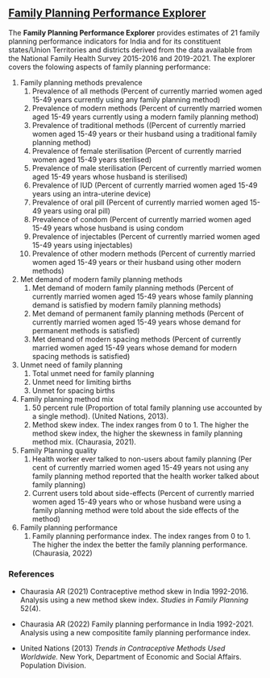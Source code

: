 ## [**Family Planning Performance Explorer**](https://share.streamlit.io/mlcfoundation/fppe/main/app.py)

The **Family Planning Performance Explorer** provides estimates of 21 family planning performance indicators for India and for its constituent states/Union Territories and districts derived from the data available from the National Family Health Survey 2015-2016 and 2019-2021. The explorer covers the folowing aspects of family planning performance:

1. Family planning methods prevalence
    1. Prevalence of all methods (Percent of currently married women aged 15-49 years currently using any family planning method)
    1. Prevalence of modern methods (Percent of currently married women aged 15-49 years currently using a modern family planning method)
    1. Prevalence of traditional methods ((Percent of currently married women aged 15-49 years or their husband using a traditional family planning method)
    1. Prevalence of female sterilisation (Percent of currently married women aged 15-49 years sterilised)
    1. Prevalence of male sterilisation (Percent of currently married women aged 15-49 years whose husband is sterilised)
    1. Prevalence of IUD (Percent of currently married women aged 15-49 years using an intra-uterine device)
    1. Prevalence of oral pill (Percent of currently married women aged 15-49 years using oral pill)
    1. Prevalence of condom (Percent of currently married women aged 15-49 years whose husband is using condom
    1. Prevalence of injectables (Percent of currently married women aged 15-49 years using injectables)
    1. Prevalence of other modern methods (Percent of currently married women aged 15-49 years or their husband using other modern methods)
1. Met demand of modern family planning methods
    1. Met demand of modern family planning methods (Percent of currently married women aged 15-49 years whose family planning demand is satisfied by modern family planning methods)
    1. Met demand of permanent family planning methods (Percent of currently married women aged 15-49 years whose demand for permanent methods is satisfied)
    1. Met demand of modern spacing methods (Percent of currently married women aged 15-49 years whose demand for modern spacing methods is satisfied)
1. Unmet need of family planning
    1. Total unmet need for family planning
    1. Unmet need for limiting births
    1. Unmet for spacing births
1. Family planning method mix
    1. 50 percent rule (Proportion of total family planning use accounted by a single method). (United Nations, 2013).
    1. Method skew index. The index ranges from 0 to 1. The higher the method skew index, the higher the skewness in family planning method mix. (Chaurasia, 2021).
1. Family Planning quality
    1. Health worker ever talked to non-users about family planning (Per cent of currently married women aged 15-49 years not using any family planning method reported that the health worker talked about family planning)
    1. Current users told about side-effects (Percent of currently married women aged 15-49 years who or whose husband were using a family planning method were told about the side effects of the method)
1. Family planning performance
    1. Family planning performance index. The index ranges from 0 to 1. The higher the index the better the family planning performance. (Chaurasia, 2022)

### References

* Chaurasia AR (2021) Contraceptive method skew in India 1992-2016. Analysis using a new method skew index. *Studies in Family Planning* 52(4).

* Chaurasia AR (2022) Family planning performance in India 1992-2021. Analysis using a new compositite family planning performance index.

* United Nations (2013) *Trends in Contraceptive Methods Used Worldwide.* New York, Department of Economic and Social Affairs. Population Division.